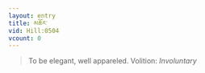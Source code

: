 ```yaml
---
layout: entry
title: མཆོར་
vid: Hill:0504
vcount: 0
---
```

> To be elegant, well appareled\.
> Volition: _Involuntary_


